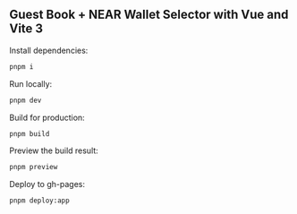 ## Guest Book + NEAR Wallet Selector with Vue and Vite 3

Install dependencies:

```bash
pnpm i
```

Run locally:

```bash
pnpm dev
```

Build for production:

```bash
pnpm build
```

Preview the build result:

```bash
pnpm preview
```

Deploy to gh-pages:

```bash
pnpm deploy:app
```
